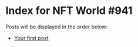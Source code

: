 # Index for NFT World #941
Posts will be displayed in the order below:

- [Your first post](./001-first.md)

